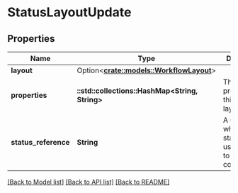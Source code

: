 # StatusLayoutUpdate

## Properties

Name | Type | Description | Notes
------------ | ------------- | ------------- | -------------
**layout** | Option<[**crate::models::WorkflowLayout**](WorkflowLayout.md)> |  | [optional]
**properties** | **::std::collections::HashMap<String, String>** | The properties for this status layout. | 
**status_reference** | **String** | A unique ID which the status will use to refer to this layout configuration. | 

[[Back to Model list]](../README.md#documentation-for-models) [[Back to API list]](../README.md#documentation-for-api-endpoints) [[Back to README]](../README.md)



